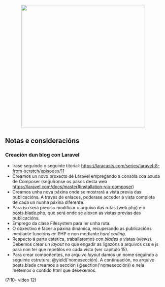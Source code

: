 <p align="center"><a href="https://laravel.com" target="_blank"><img src="https://raw.githubusercontent.com/laravel/art/master/logo-lockup/5%20SVG/2%20CMYK/1%20Full%20Color/laravel-logolockup-cmyk-red.svg" width="400"></a></p>

## Notas e consideracións

### Creación dun blog con Laravel

* Irase seguindo o seguinte titorial: https://laracasts.com/series/laravel-8-from-scratch/episodes/11
* Creamos un novo proxecto de Laravel empregando a consola coa axuda de Composer (seguíronse os pasos desta web https://laravel.com/docs/master#installation-via-composer)
* Creamos unha nova páxina onde se mostrará a vista previa das publicacións. A través de enlaces, poderase acceder á vista completa de cada un nunha páxina diferente.
* Para iso será preciso modificar o arquivo das rutas (web.php) e o posts.blade.php, que será onde se aloxen as vistas previas das publicacións.
* Emprego da clase Filesystem para ler unha ruta.
* O obxectivo é facer a páxina dinámica, recuperando as publicacións mediante funcións en PHP e non mediante _hard coding_.
* Respecto á parte estética, traballaremos con _blades_ e vistas (_views_). Debemos crear un _layout_ no que engadir as ligazóns a arquivos css e js para non ter que repetilos en cada vista (ver capítulo 15). 
* Para crear compoñentes, no arquivo _layout_ damos un nome seguindo a seguinte estrutura: @yield('nomesección). A continuación, no arquivo posts.blade creamos a sección (@section('nomesección)) e nela metemos o contido html que desexemos.


(7:10- vídeo 12)
